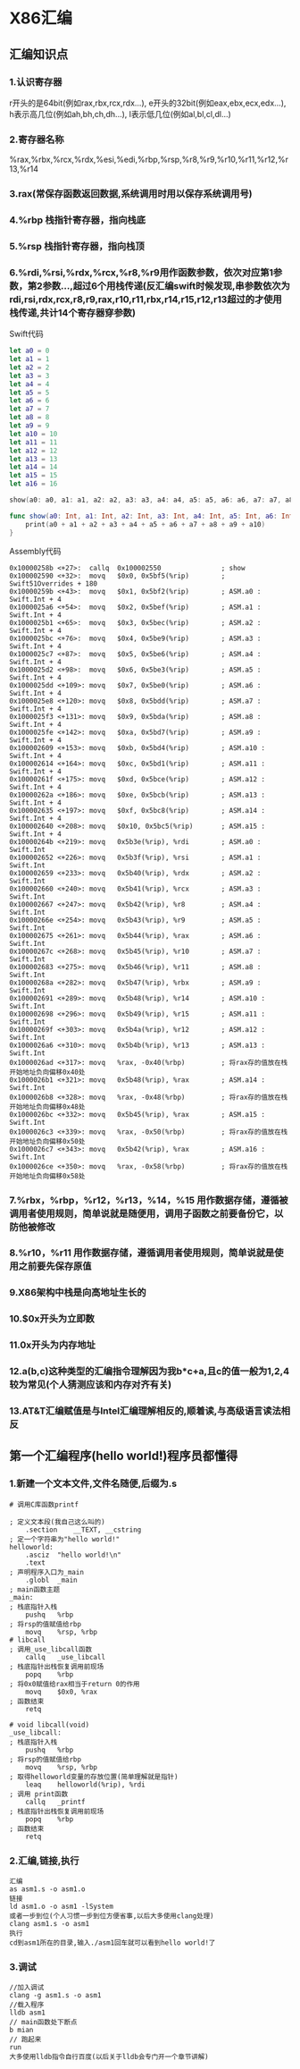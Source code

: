 # X86汇编
## 汇编知识点
### 1.认识寄存器
r开头的是64bit(例如rax,rbx,rcx,rdx...), e开头的32bit(例如eax,ebx,ecx,edx...), h表示高几位(例如ah,bh,ch,dh...), l表示低几位(例如al,bl,cl,dl...)
### 2.寄存器名称
%rax,%rbx,%rcx,%rdx,%esi,%edi,%rbp,%rsp,%r8,%r9,%r10,%r11,%r12,%r13,%r14
### 3.rax(常保存函数返回数据,系统调用时用以保存系统调用号)
### 4.%rbp 栈指针寄存器，指向栈底
### 5.%rsp 栈指针寄存器，指向栈顶
### 6.%rdi,%rsi,%rdx,%rcx,%r8,%r9用作函数参数，依次对应第1参数，第2参数...,超过6个用栈传递(反汇编swift时候发现,串参数依次为rdi,rsi,rdx,rcx,r8,r9,rax,r10,r11,rbx,r14,r15,r12,r13超过的才使用栈传递,共计14个寄存器穿参数)
Swift代码
```swift
let a0 = 0
let a1 = 1
let a2 = 2
let a3 = 3
let a4 = 4
let a5 = 5
let a6 = 6
let a7 = 7
let a8 = 8
let a9 = 9
let a10 = 10
let a11 = 11
let a12 = 12
let a13 = 13
let a14 = 14
let a15 = 15
let a16 = 16

show(a0: a0, a1: a1, a2: a2, a3: a3, a4: a4, a5: a5, a6: a6, a7: a7, a8: a8, a9: a9, a10: a10, a11: a11, a12: a12, a13: a13, a14: a14, a15: a15, a16: a16)

func show(a0: Int, a1: Int, a2: Int, a3: Int, a4: Int, a5: Int, a6: Int, a7: Int, a8: Int, a9: Int, a10: Int, a11: Int, a12: Int, a13: Int, a14: Int, a15: Int, a16: Int) {
    print(a0 + a1 + a2 + a3 + a4 + a5 + a6 + a7 + a8 + a9 + a10)
}
```
Assembly代码
```Assembly
0x10000258b <+27>:  callq  0x100002550               ; show
0x100002590 <+32>:  movq   $0x0, 0x5bf5(%rip)        ; Swift51Overrides + 180
0x10000259b <+43>:  movq   $0x1, 0x5bf2(%rip)        ; ASM.a0 : Swift.Int + 4
0x1000025a6 <+54>:  movq   $0x2, 0x5bef(%rip)        ; ASM.a1 : Swift.Int + 4
0x1000025b1 <+65>:  movq   $0x3, 0x5bec(%rip)        ; ASM.a2 : Swift.Int + 4
0x1000025bc <+76>:  movq   $0x4, 0x5be9(%rip)        ; ASM.a3 : Swift.Int + 4
0x1000025c7 <+87>:  movq   $0x5, 0x5be6(%rip)        ; ASM.a4 : Swift.Int + 4
0x1000025d2 <+98>:  movq   $0x6, 0x5be3(%rip)        ; ASM.a5 : Swift.Int + 4
0x1000025dd <+109>: movq   $0x7, 0x5be0(%rip)        ; ASM.a6 : Swift.Int + 4
0x1000025e8 <+120>: movq   $0x8, 0x5bdd(%rip)        ; ASM.a7 : Swift.Int + 4
0x1000025f3 <+131>: movq   $0x9, 0x5bda(%rip)        ; ASM.a8 : Swift.Int + 4
0x1000025fe <+142>: movq   $0xa, 0x5bd7(%rip)        ; ASM.a9 : Swift.Int + 4
0x100002609 <+153>: movq   $0xb, 0x5bd4(%rip)        ; ASM.a10 : Swift.Int + 4
0x100002614 <+164>: movq   $0xc, 0x5bd1(%rip)        ; ASM.a11 : Swift.Int + 4
0x10000261f <+175>: movq   $0xd, 0x5bce(%rip)        ; ASM.a12 : Swift.Int + 4
0x10000262a <+186>: movq   $0xe, 0x5bcb(%rip)        ; ASM.a13 : Swift.Int + 4
0x100002635 <+197>: movq   $0xf, 0x5bc8(%rip)        ; ASM.a14 : Swift.Int + 4
0x100002640 <+208>: movq   $0x10, 0x5bc5(%rip)       ; ASM.a15 : Swift.Int + 4
0x10000264b <+219>: movq   0x5b3e(%rip), %rdi        ; ASM.a0 : Swift.Int
0x100002652 <+226>: movq   0x5b3f(%rip), %rsi        ; ASM.a1 : Swift.Int
0x100002659 <+233>: movq   0x5b40(%rip), %rdx        ; ASM.a2 : Swift.Int
0x100002660 <+240>: movq   0x5b41(%rip), %rcx        ; ASM.a3 : Swift.Int
0x100002667 <+247>: movq   0x5b42(%rip), %r8         ; ASM.a4 : Swift.Int
0x10000266e <+254>: movq   0x5b43(%rip), %r9         ; ASM.a5 : Swift.Int
0x100002675 <+261>: movq   0x5b44(%rip), %rax        ; ASM.a6 : Swift.Int
0x10000267c <+268>: movq   0x5b45(%rip), %r10        ; ASM.a7 : Swift.Int
0x100002683 <+275>: movq   0x5b46(%rip), %r11        ; ASM.a8 : Swift.Int
0x10000268a <+282>: movq   0x5b47(%rip), %rbx        ; ASM.a9 : Swift.Int
0x100002691 <+289>: movq   0x5b48(%rip), %r14        ; ASM.a10 : Swift.Int
0x100002698 <+296>: movq   0x5b49(%rip), %r15        ; ASM.a11 : Swift.Int
0x10000269f <+303>: movq   0x5b4a(%rip), %r12        ; ASM.a12 : Swift.Int
0x1000026a6 <+310>: movq   0x5b4b(%rip), %r13        ; ASM.a13 : Swift.Int
0x1000026ad <+317>: movq   %rax, -0x40(%rbp)         ; 将rax存的值放在栈开始地址负向偏移0x40处
0x1000026b1 <+321>: movq   0x5b48(%rip), %rax        ; ASM.a14 : Swift.Int
0x1000026b8 <+328>: movq   %rax, -0x48(%rbp)         ; 将rax存的值放在栈开始地址负向偏移0x48处
0x1000026bc <+332>: movq   0x5b45(%rip), %rax        ; ASM.a15 : Swift.Int
0x1000026c3 <+339>: movq   %rax, -0x50(%rbp)         ; 将rax存的值放在栈开始地址负向偏移0x50处
0x1000026c7 <+343>: movq   0x5b42(%rip), %rax        ; ASM.a16 : Swift.Int
0x1000026ce <+350>: movq   %rax, -0x58(%rbp)         ; 将rax存的值放在栈开始地址负向偏移0x58处

```
### 7.%rbx，%rbp，%r12，%r13，%14，%15 用作数据存储，遵循被调用者使用规则，简单说就是随便用，调用子函数之前要备份它，以防他被修改
### 8.%r10，%r11 用作数据存储，遵循调用者使用规则，简单说就是使用之前要先保存原值
### 9.X86架构中栈是向高地址生长的
### 10.$0x开头为立即数
### 11.0x开头为内存地址
### 12.a(b,c)这种类型的汇编指令理解因为我b*c+a,且c的值一般为1,2,4较为常见(个人猜测应该和内存对齐有关)
### 13.AT&T汇编赋值是与Intel汇编理解相反的,顺着读,与高级语言读法相反
## 第一个汇编程序(hello world!)程序员都懂得
### 1.新建一个文本文件,文件名随便,后缀为.s
```Assembly   
# 调用C库函数printf

; 定义文本段(我自己这么叫的)
    .section    __TEXT, __cstring
; 定一个字符串为"hello world!"
helloworld:							
    .asciz  "hello world!\n"
    .text
; 声明程序入口为_main
    .globl  _main
; main函数主题
_main:
; 栈底指针入栈
    pushq   %rbp
; 将rsp的值赋值给rbp
    movq    %rsp, %rbp
# libcall
; 调用_use_libcall函数
    callq   _use_libcall
; 栈底指针出栈恢复调用前现场
    popq    %rbp
; 将0x0赋值给rax相当于return 0的作用
    movq    $0x0, %rax
; 函数结束
    retq

# void libcall(void)
_use_libcall:
; 栈底指针入栈
    pushq   %rbp
; 将rsp的值赋值给rbp
    movq    %rsp, %rbp
; 取得helloworld变量的存放位置(简单理解就是指针)
    leaq    helloworld(%rip), %rdi
; 调用 print函数
    callq   _printf
; 栈底指针出栈恢复调用前现场
    popq    %rbp
; 函数结束
    retq
```
### 2.汇编,链接,执行
```Shell
汇编
as asm1.s -o asm1.o
链接
ld asm1.o -o asm1 -lSystem
或者一步到位(个人习惯一步到位方便省事,以后大多使用clang处理)
clang asm1.s -o asm1
执行
cd到asm1所在的目录,输入./asm1回车就可以看到hello world!了
```
### 3.调试
```Shell
//加入调试
clang -g asm1.s -o asm1
//载入程序
lldb asm1 
// main函数处下断点
b mian
// 跑起来
run
大多使用lldb指令自行百度(以后关于lldb会专门开一个章节讲解)
```